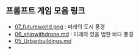 
## 프롬프트 게임 모음 링크

- [07_futureworld.png]() : 미래의 도시 풍경
- [06_shipwithdrone.md](https://labs.google/fx/tools/whisk/share/7qjk0dpcog000) : 미래의 있을 법한 바다 풍경
- [05_Urbanbuildings.md](https://github.com/jinh2kakao/toylearn_AI_multimedias/blob/main/prompts/05_Urbanbuildings.md)
- []()